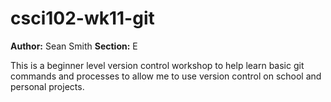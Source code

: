 # csci102-wk11-git
**Author:** Sean Smith
**Section:** E

This is a beginner level version control workshop to help learn basic git commands and processes to allow me to use version control on school and personal projects.